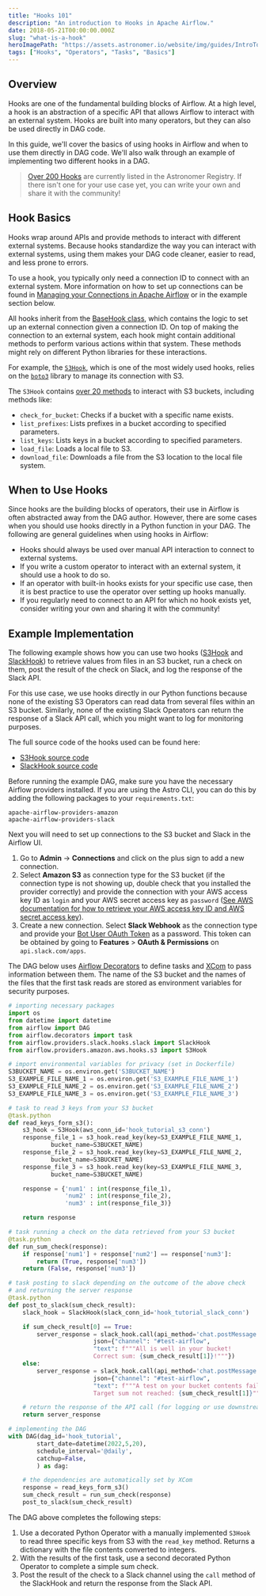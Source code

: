 ```yaml
---
title: "Hooks 101"
description: "An introduction to Hooks in Apache Airflow."
date: 2018-05-21T00:00:00.000Z
slug: "what-is-a-hook"
heroImagePath: "https://assets.astronomer.io/website/img/guides/IntroToDAG_preview.png"
tags: ["Hooks", "Operators", "Tasks", "Basics"]
---
```


## Overview

Hooks are one of the fundamental building blocks of Airflow. At a high level, a hook is an abstraction of a specific API that allows Airflow to interact with an external system. Hooks are built into many operators, but they can also be used directly in DAG code.

In this guide, we'll cover the basics of using hooks in Airflow and when to use them directly in DAG code. We'll also walk through an example of implementing two different hooks in a DAG.

>[Over 200 Hooks](https://registry.astronomer.io/modules/?types=hooks%2CHooks&page=2) are currently listed in the Astronomer Registry.  If there isn't one for your use case yet, you can write your own and share it with the community!


## Hook Basics

Hooks wrap around APIs and provide methods to interact with different external systems. Because hooks standardize the way you can interact with external systems, using them makes your DAG code cleaner, easier to read, and less prone to errors.

To use a hook, you typically only need a connection ID to connect with an external system. More information on how to set up connections can be found in [Managing your Connections in Apache Airflow](https://www.astronomer.io/guides/connections/) or in the example section below.

All hooks inherit from the [BaseHook class](https://github.com/apache/airflow/blob/main/airflow/hooks/base.py), which contains the logic to set up an external connection given a connection ID.
On top of making the connection to an external system, each hook might contain additional methods to perform various actions within that system. These methods might rely on different Python libraries for these interactions.

For example, the [`S3Hook`](https://registry.astronomer.io/providers/amazon/modules/s3hook), which is one of the most widely used hooks, relies on the [`boto3`](https://boto3.amazonaws.com/v1/documentation/api/latest/index.html) library to manage its connection with S3.  

The `S3Hook` contains [over 20 methods](https://github.com/apache/airflow/blob/main/airflow/providers/amazon/aws/hooks/s3.py) to interact with S3 buckets, including methods like:

- `check_for_bucket`: Checks if a bucket with a specific name exists.
- `list_prefixes`: Lists prefixes in a bucket according to specified parameters.
- `list_keys`: Lists keys in a bucket according to specified parameters.
- `load_file`: Loads a local file to S3.
- `download_file`: Downloads a file from the S3 location to the local file system.


## When to Use Hooks

Since hooks are the building blocks of operators, their use in Airflow is often abstracted away from the DAG author. However, there are some cases when you should use hooks directly in a Python function in your DAG. The following are general guidelines when using hooks in Airflow:

- Hooks should always be used over manual API interaction to connect to external systems.
- If you write a custom operator to interact with an external system, it should use a hook to do so.
- If an operator with built-in hooks exists for your specific use case, then it is best practice to use the operator over setting up hooks manually.
- If you regularly need to connect to an API for which no hook exists yet, consider writing your own and sharing it with the community!


## Example Implementation

The following example shows how you can use two hooks ([S3Hook](https://registry.astronomer.io/providers/amazon/modules/s3hook) and [SlackHook](https://registry.astronomer.io/providers/slack/modules/slackhook)) to retrieve values from files in an S3 bucket, run a check on them, post the result of the check on Slack, and log the response of the Slack API.

For this use case, we use hooks directly in our Python functions because none of the existing S3 Operators can read data from several files within an S3 bucket. Similarly, none of the existing Slack Operators can return the response of a Slack API call, which you might want to log for monitoring purposes.

The full source code of the hooks used can be found here: 

- [S3Hook source code](https://github.com/apache/airflow/blob/main/airflow/providers/amazon/aws/hooks/s3.py)
- [SlackHook source code](https://github.com/apache/airflow/blob/main/airflow/providers/slack/hooks/slack.py)


Before running the example DAG, make sure you have the necessary Airflow providers installed. If you are using the Astro CLI, you can do this by adding the following packages to your `requirements.txt`:

```text
apache-airflow-providers-amazon
apache-airflow-providers-slack
```

Next you will need to set up connections to the S3 bucket and Slack in the Airflow UI.

1. Go to **Admin** -> **Connections** and click on the plus sign to add a new connection.
2. Select **Amazon S3** as connection type for the S3 bucket (if the connection type is not showing up, double check that you installed the provider correctly) and provide the connection with your AWS access key ID as `login` and your AWS secret access key as `password` ([See AWS documentation for how to retrieve your AWS access key ID and AWS secret access key](https://docs.aws.amazon.com/powershell/latest/userguide/pstools-appendix-sign-up.html)).
3. Create a new connection. Select **Slack Webhook** as the connection type and provide your [Bot User OAuth Token](https://api.slack.com/authentication/oauth-v2) as a password. This token can be obtained by going to **Features** > **OAuth & Permissions**  on `api.slack.com/apps`.

The DAG below uses [Airflow Decorators](https://registry.astronomer.io/guides/airflow-decorators) to define tasks and [XCom](https://registry.astronomer.io/guides/airflow-passing-data-between-tasks) to pass information between them. The name of the S3 bucket and the names of the files that the first task reads are stored as environment variables for security purposes.

```python
# importing necessary packages
import os
from datetime import datetime
from airflow import DAG
from airflow.decorators import task
from airflow.providers.slack.hooks.slack import SlackHook
from airflow.providers.amazon.aws.hooks.s3 import S3Hook

# import environmental variables for privacy (set in Dockerfile)
S3BUCKET_NAME = os.environ.get('S3BUCKET_NAME')
S3_EXAMPLE_FILE_NAME_1 = os.environ.get('S3_EXAMPLE_FILE_NAME_1')
S3_EXAMPLE_FILE_NAME_2 = os.environ.get('S3_EXAMPLE_FILE_NAME_2')
S3_EXAMPLE_FILE_NAME_3 = os.environ.get('S3_EXAMPLE_FILE_NAME_3')

# task to read 3 keys from your S3 bucket
@task.python
def read_keys_form_s3():
    s3_hook = S3Hook(aws_conn_id='hook_tutorial_s3_conn')
    response_file_1 = s3_hook.read_key(key=S3_EXAMPLE_FILE_NAME_1,
            bucket_name=S3BUCKET_NAME)
    response_file_2 = s3_hook.read_key(key=S3_EXAMPLE_FILE_NAME_2,
            bucket_name=S3BUCKET_NAME)
    response_file_3 = s3_hook.read_key(key=S3_EXAMPLE_FILE_NAME_3,
            bucket_name=S3BUCKET_NAME)

    response = {'num1' : int(response_file_1),
                'num2' : int(response_file_2),
                'num3' : int(response_file_3)}

    return response

# task running a check on the data retrieved from your S3 bucket
@task.python
def run_sum_check(response):
    if response['num1'] + response['num2'] == response['num3']:
        return (True, response['num3'])
    return (False, response['num3'])

# task posting to slack depending on the outcome of the above check
# and returning the server response
@task.python
def post_to_slack(sum_check_result):
    slack_hook = SlackHook(slack_conn_id='hook_tutorial_slack_conn')

    if sum_check_result[0] == True:
        server_response = slack_hook.call(api_method='chat.postMessage',
                        json={"channel": "#test-airflow",
                        "text": f"""All is well in your bucket!
                        Correct sum: {sum_check_result[1]}!"""})
    else:
        server_response = slack_hook.call(api_method='chat.postMessage',
                        json={"channel": "#test-airflow",
                        "text": f"""A test on your bucket contents failed!
                        Target sum not reached: {sum_check_result[1]}"""})

    # return the response of the API call (for logging or use downstream)
    return server_response

# implementing the DAG
with DAG(dag_id='hook_tutorial',
        start_date=datetime(2022,5,20),
        schedule_interval='@daily',
        catchup=False,
        ) as dag:

    # the dependencies are automatically set by XCom
    response = read_keys_form_s3()
    sum_check_result = run_sum_check(response)
    post_to_slack(sum_check_result)
```

The DAG above completes the following steps:

1. Use a decorated Python Operator with a manually implemented `S3Hook` to read three specific keys from S3 with the `read_key` method. Returns a dictionary with the file contents converted to integers.
2. With the results of the first task, use a second decorated Python Operator to complete a simple sum check. 
3. Post the result of the check to a Slack channel using the `call` method of the SlackHook and return the response from the Slack API.

